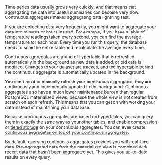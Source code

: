 Time-series data usually grows very quickly. And that means that aggregating the
data into useful summaries can become very slow. Continuous aggregates makes
aggregating data lightning fast.

If you are collecting data very frequently, you might want to aggregate your
data into minutes or hours instead. For example, if you have a table of
temperature readings taken every second, you can find the average temperature
for each hour. Every time you run this query, the database needs to scan the
entire table and recalculate the average every time.

Continuous aggregates are a kind of hypertable that is refreshed automatically
in the background as new data is added, or old data is modified. Changes to your
dataset are tracked, and the hypertable behind the continuous aggregate is
automatically updated in the background.

You don't need to manually refresh your continuous aggregates, they are
continuously and incrementally updated in the background. Continuous aggregates
also have a much lower maintenance burden than regular PostgreSQL materialized
views, because the whole view is not created from scratch on each refresh. This
means that you can get on with working your data instead of maintaining your
database.

Because continuous aggregates are based on hypertables, you can query them in
exactly the same way as your other tables, and enable [compression][compression]
or [tiered storage][data-tiering] on your continuous aggregates. You can even
create
[continuous aggregates on top of your continuous aggregates][hierarchical-caggs].

By default, querying continuous aggregates provides you with real-time data.
Pre-aggregated data from the materialized view is combined with recent data that
hasn't been aggregated yet. This gives you up-to-date results on every query.

[data-tiering]: /use-timescale/:currentVersion:/data-tiering/
[compression]: /use-timescale/:currentVersion:/compression/
[hierarchical-caggs]: /use-timescale/:currentVersion:/continuous-aggregates/hierarchical-continuous-aggregates/
